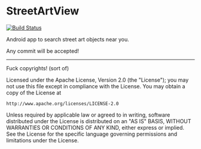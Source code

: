 # StreetArtView

[![Build Status](https://travis-ci.org/genaforvena/StreetArtView.svg?branch=master)](https://travis-ci.org/genaforvena/StreetArtView)

Android app to search street art objects near you.

Any commit will be accepted!


---------------------------
Fuck copyrights! (sort of)

Licensed under the Apache License, Version 2.0 (the "License");
you may not use this file except in compliance with the License.
You may obtain a copy of the License at

    http://www.apache.org/licenses/LICENSE-2.0

Unless required by applicable law or agreed to in writing, software
distributed under the License is distributed on an "AS IS" BASIS,
WITHOUT WARRANTIES OR CONDITIONS OF ANY KIND, either express or implied.
See the License for the specific language governing permissions and
limitations under the License.

